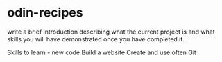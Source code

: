 # odin-recipes

write a brief introduction describing what the current project is and what skills you will have demonstrated once you have completed it.

Skills to learn - new code
Build a website
Create and use often Git